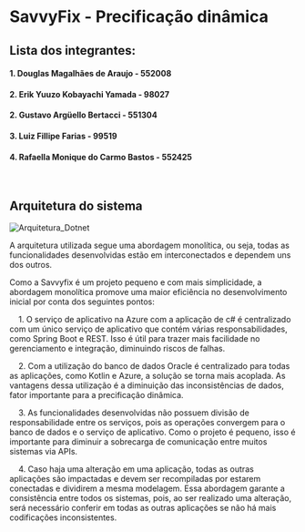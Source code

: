 # SavvyFix - Precificação dinâmica

## Lista dos integrantes:
#### 1. Douglas Magalhães de Araujo - 552008

#### 2. Erik Yuuzo Kobayachi Yamada - 98027

#### 2. Gustavo Argüello Bertacci - 551304

#### 3. Luiz Fillipe Farias - 99519

#### 4. Rafaella Monique do Carmo Bastos - 552425

<br>

## Arquitetura do sistema
![Arquitetura_Dotnet](https://github.com/user-attachments/assets/abef2011-e2b8-4e96-bb5a-8b84216a8dce)

<p>A arquitetura utilizada segue uma abordagem monolítica, ou seja, todas as funcionalidades desenvolvidas estão em interconectados e dependem uns dos outros.</p> 

<p>Como a Savvyfix é um projeto pequeno e com mais simplicidade, a abordagem monolítica promove uma maior eficiência no desenvolvimento inicial por conta dos seguintes pontos:</p>

<p>&nbsp;&nbsp;&nbsp;&nbsp;1. O serviço de aplicativo na Azure com a aplicação de c# é centralizado com um único serviço de aplicativo que contém várias responsabilidades, como Spring Boot e REST. Isso é útil para trazer mais facilidade no gerenciamento e integração, diminuindo riscos de falhas.</p>

<p>&nbsp;&nbsp;&nbsp;&nbsp;2. Com a utilização do banco de dados Oracle é centralizado para todas as aplicações, como Kotlin e Azure, a solução se torna mais acoplada. As vantagens dessa utilização é a diminuição das inconsistências de dados, fator importante para a precificação dinâmica.</p>

<p>&nbsp;&nbsp;&nbsp;&nbsp;3. As funcionalidades desenvolvidas não possuem divisão de responsabilidade entre os serviços, pois as operações convergem para o banco de dados e o serviço de aplicativo. Como o projeto é pequeno, isso é importante para diminuir a sobrecarga de comunicação entre muitos sistemas via APIs.</p>

<p>&nbsp;&nbsp;&nbsp;&nbsp;4. Caso haja uma alteração em uma aplicação, todas as outras aplicações são impactadas e devem ser recompiladas por estarem conectadas e dividirem a mesma modelagem. Essa abordagem garante a consistência entre todos os sistemas, pois, ao ser realizado uma alteração, será necessário conferir em todas as outras aplicações se não há mais codificações inconsistentes.</p>
